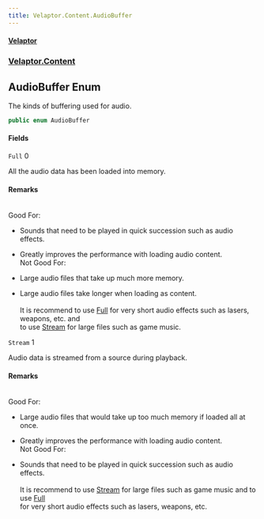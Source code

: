 ```yaml
---
title: Velaptor.Content.AudioBuffer
---
```


#### [Velaptor](Namespaces.md 'Velaptor Namespaces')
### [Velaptor.Content](Velaptor.Content.md 'Velaptor.Content')

## AudioBuffer Enum

The kinds of buffering used for audio.

```csharp
public enum AudioBuffer
```
#### Fields

<a name='Velaptor.Content.AudioBuffer.Full'></a>

`Full` 0

All the audio data has been loaded into memory.

#### Remarks
<br/>  
            Good For:  
                  
- Sounds that need to be played in quick succession such as audio effects.  
- Greatly improves the performance with loading audio content.  
            Not Good For:  
                  
- Large audio files that take up much more memory.  
- Large audio files take longer when loading as content.<br/>  
            It is recommend to use [Full](Velaptor.Content.AudioBuffer.md#Velaptor.Content.AudioBuffer.Full 'Velaptor.Content.AudioBuffer.Full') for very short audio effects such as lasers, weapons, etc. and  
            to use [Stream](Velaptor.Content.AudioBuffer.md#Velaptor.Content.AudioBuffer.Stream 'Velaptor.Content.AudioBuffer.Stream') for large files such as game music.

<a name='Velaptor.Content.AudioBuffer.Stream'></a>

`Stream` 1

Audio data is streamed from a source during playback.

#### Remarks
<br/>  
            Good For:  
                  
- Large audio files that would take up too much memory if loaded all at once.  
- Greatly improves the performance with loading audio content.  
            Not Good For:  
                  
- Sounds that need to be played in quick succession such as audio effects.<br/>  
            It is recommend to use [Stream](Velaptor.Content.AudioBuffer.md#Velaptor.Content.AudioBuffer.Stream 'Velaptor.Content.AudioBuffer.Stream') for large files such as game music and to use [Full](Velaptor.Content.AudioBuffer.md#Velaptor.Content.AudioBuffer.Full 'Velaptor.Content.AudioBuffer.Full')  
            for very short audio effects such as lasers, weapons, etc.